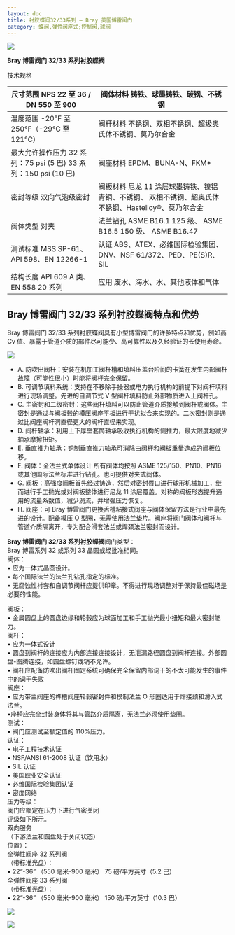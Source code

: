```yaml
---
layout: doc
title: 衬胶蝶阀32/33系列 – Bray 美国博雷阀门
category: 蝶阀,弹性阀座式;控制阀,球阀
---
```


![](/2022/10/download-7-2.png)

**Bray 博雷阀门 32/33 系列衬胶蝶阀**

技术规格

| 尺寸范围 NPS 22 至 36 / DN 550 至 900                            | 阀体材料 铸铁、球墨铸铁、碳钢、不锈钢                                                                |
| ---------------------------------------------------------------- | ---------------------------------------------------------------------------------------------------- |
| 温度范围 \-20°F 至 250°F（-29°C 至 121°C）                       | 阀杆材料 不锈钢、双相不锈钢、超级奥氏体不锈钢、莫乃尔合金                                            |
| 最大允许操作压力 32 系列：75 psi (5 巴) 33 系列：150 psi (10 巴) | 阀座材料 EPDM、BUNA-N、FKM\*                                                                         |
| 密封等级 双向气泡级密封                                          | 阀板材料 尼龙 11 涂层球墨铸铁、镍铝青铜、不锈钢、 双相不锈钢、超奥氏体不锈钢、Hastelloy®、莫乃尔合金 |
| 阀体类型 对夹                                                    | 法兰钻孔 ASME B16.1 125 级、 ASME B16.5 150 级、 ASME B16.47                                         |
| 测试标准 MSS SP-61、API 598、EN 12266-1                          | 认证 ABS、ATEX、必维国际检验集团、DNV、NSF 61/372、PED、PE(S)R、SIL                                  |
| 结构长度 API 609 A 类、EN 558 20 系列                            | 应用 废水、海水、水、其他液体和气体                                                                  |

## **Bray 博雷阀门 32/33 系列衬胶蝶阀**特点和优势

Bray 博雷阀门 32/33 系列衬胶蝶阀具有小型博雷阀门的许多特点和优势，例如高 Cv 值、暴露于管道介质的部件尽可能少、高可靠性以及久经验证的长使用寿命。

![](/2022/10/download-6-2-721x1024.png)

- A. 防吹出阀杆：安装在机加工阀杆槽和填料压盖台阶间的卡簧在发生内部阀杆故障（可能性很小）时能将阀杆完全保留。
- B. 可调节填料系统：支持在不移除手操器或电力执行机构的前提下对阀杆填料进行现场调整。先进的自调节式 V 型阀杆填料防止外部物质进入上阀杆孔。
- C. 主密封和二级密封：这些阀杆填料可以防止管道介质接触到阀杆或阀体。主密封是通过与阀板毂的模压阀座平板进行干扰拟合来实现的。二次密封则是通过比阀座阀杆洞直径更大的阀杆直径来实现。
- D. 阀杆轴承：利用上下厚壁套筒轴承吸收执行机构的侧推力，最大限度地减少轴承摩擦扭矩。
- E. 垂直推力轴承：铜制垂直推力轴承可消除由阀杆和阀板重量造成的阀板位移。
- F. 阀体：全法兰式单体设计 所有阀体均按照 ASME 125/150、PN10、PN16 或其他国际法兰标准进行钻孔。也可提供对夹式阀体。
- G. 阀板：高强度阀板首先经过铸造，然后对密封唇口进行球形机械加工，继而进行手工抛光或对阀板整体进行尼龙 11 涂层覆盖。对称的阀板形态提升通用的流量系数值，减少涡流，并增强压力恢复。
- H. 阀座：可 Bray 博雷阀门更换舌槽粘接式阀座与阀体保留方法是行业中最先进的设计。配备模压 O 型圈，无需使用法兰垫片。阀座将阀门阀体和阀杆与管道介质隔离开，专为配合滑套法兰或焊颈法兰密封而设计。

**Bray 博雷阀门 32/33 系列衬胶蝶阀**阀门类型：  
Bray 博雷系列 32 或系列 33 晶圆或经批准相同。  
阀体：  
• 应为一体式晶圆设计。  
• 每个国际法兰的法兰孔钻孔指定的标准。  
• 无腐蚀性衬套和自调节阀杆应提供印章。不得进行现场调整对于保持最佳磁场是必要的性能。

阀板：  
• 金属圆盘上的圆盘边缘和轮毂应为球面加工和手工抛光最小扭矩和最大密封能力。  
阀杆：  
• 应为一体式设计  
• 圆盘到阀杆的连接应为内部连接连接设计，无泄漏路径圆盘到阀杆连接。外部圆盘-图腾连接，如圆盘螺钉或销不允许。  
• 阀杆应配备防吹出阀杆固定系统可确保完全保留内部词干的不太可能发生的事件中的词干失败  
阀座：  
• 应为带主阀座的榫槽阀座轮毂密封件和模制法兰 O 形圈适用于焊接颈和滑入式法兰。  
•座椅应完全封装身体将其与管路介质隔离，无法兰必须使用垫圈。  
测试：  
• 阀门应测试至额定值的 110%压力。  
认证：  
• 电子工程技术认证  
• NSF/ANSI 61-2008 认证（饮用水）  
• SIL 认证  
• 美国职业安全认证  
• 必维国际检验集团认证  
• 密度网络  
压力等级：  
阀门应额定在压力下进行气密关闭  
评级如下所示。  
双向服务  
（下游法兰和圆盘处于关闭状态）  
位置）：  
全弹性阀座 32 系列阀  
（带标准光盘）：  
• 22“-36” （550 毫米-900 毫米） 75 磅/平方英寸（5.2 巴）  
全弹性阀座 33 系列阀  
（带标准光盘）：  
• 22“-36” （550 毫米-900 毫米） 150 磅/平方英寸（10.3 巴）

![](/2022/10/%E6%88%AA%E5%B1%8F2022-10-24-%E4%B8%8B%E5%8D%884.44.49-1024x554.png)

![](/2022/10/%E6%88%AA%E5%B1%8F2022-10-24-%E4%B8%8B%E5%8D%884.44.58-1024x597.png)
